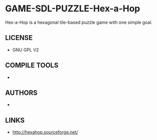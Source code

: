 # GAME-SDL-PUZZLE-Hex-a-Hop
Hex-a-Hop is a hexagonal tile-based puzzle game with one simple goal.

## LICENSE
* GNU GPL V2

## COMPILE TOOLS
* 
 
## AUTHORS
* 

## LINKS
* http://hexahop.sourceforge.net/
